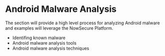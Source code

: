 # Android Malware Analysis

The section will provide a high level process for analyzing Android malware and examples will leverage the NowSecure Platform.

* Identifing known malware
* Android malware analysis tools
* Android malware analysis techniques
